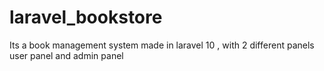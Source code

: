# laravel_bookstore
Its a book management system made in laravel 10 , with 2 different panels user panel and admin panel
